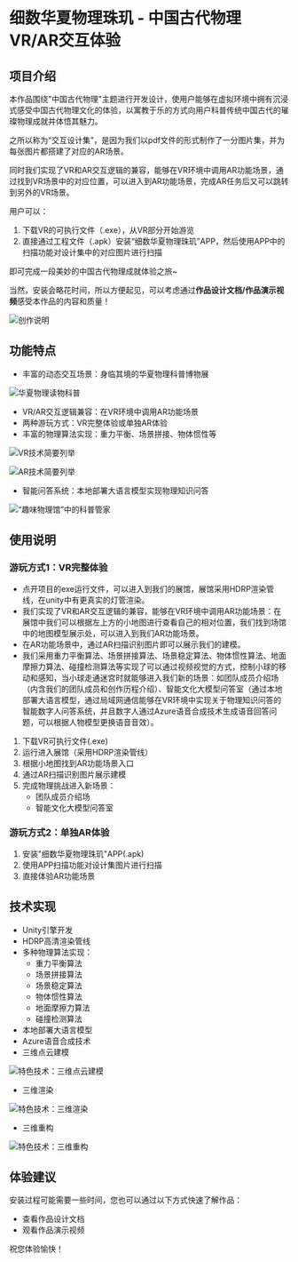 # 细数华夏物理珠玑 - 中国古代物理VR/AR交互体验

## 项目介绍
本作品围绕"中国古代物理"主题进行开发设计，使用户能够在虚拟环境中拥有沉浸式感受中国古代物理文化的体验，以寓教于乐的方式向用户科普传统中国古代的璀璨物理成就并体悟其魅力。

之所以称为“交互设计集”，是因为我们以pdf文件的形式制作了一分图片集，并为每张图片都搭建了对应的AR场景。

同时我们实现了VR和AR交互逻辑的兼容，能够在VR环境中调用AR功能场景，通过找到VR场景中的对应位置，可以进入到AR功能场景，完成AR任务后又可以跳转到另外的VR场景。

用户可以：

1. 下载VR的可执行文件（.exe），从VR部分开始游览
2. 直接通过工程文件（.apk）安装“细数华夏物理珠玑”APP，然后使用APP中的扫描功能对设计集中的对应图片进行扫描

即可完成一段美妙的中国古代物理成就体验之旅~

当然，安装会略花时间，所以方便起见，可以考虑通过**作品设计文档/作品演示视频**感受本作品的内容和质量！

![创作说明](images\创作说明.jpg)

## 功能特点
- 丰富的动态交互场景：身临其境的华夏物理科普博物展

![华夏物理读物科普](images\华夏物理读物科普.jpg)

- VR/AR交互逻辑兼容：在VR环境中调用AR功能场景
- 两种游玩方式：VR完整体验或单独AR体验
- 丰富的物理算法实现：重力平衡、场景拼接、物体惯性等

![VR技术简要列举](images\VR技术简要列举.jpg)

![AR技术简要列举](images\AR技术简要列举.jpg)

- 智能问答系统：本地部署大语言模型实现物理知识问答

![“趣味物理馆”中的科普管家](images\“趣味物理馆”中的科普管家.jpg)

## 使用说明
### 游玩方式1：VR完整体验

- 点开项目的exe运行文件，可以进入到我们的展馆，展馆采用HDRP渲染管线，在unity中有更真实的灯管渲染。
- 我们实现了VR和AR交互逻辑的兼容，能够在VR环境中调用AR功能场景：在展馆中我们可以根据左上方的小地图进行查看自己的相对位置，我们找到场馆中的地图模型展示处，可以进入到我们AR功能场景。
- 在AR功能场景中，通过AR扫描识别图片即可以展示我们的建模。
- 我们采用重力平衡算法、场景拼接算法、场景稳定算法、物体惯性算法、地面摩擦力算法、碰撞检测算法等实现了可以通过视频视觉的方式，控制小球的移动和感知，当小球走通迷宫时就能够进入我们新的场景：如团队成员介绍场（内含我们的团队成员和创作历程介绍）、智能文化大模型问答室（通过本地部署大语言模型，通过局域网通信能够在VR环境中实现关于物理知识问答的智能数字人问答系统，并且数字人通过Azure语音合成技术生成语音回答问题，可以根据人物模型更换语音音效）。

1. 下载VR可执行文件(.exe)
2. 运行进入展馆（采用HDRP渲染管线）
3. 根据小地图找到AR功能场景入口
4. 通过AR扫描识别图片展示建模
5. 完成物理挑战进入新场景：
   - 团队成员介绍场
   - 智能文化大模型问答室

### 游玩方式2：单独AR体验
1. 安装"细数华夏物理珠玑"APP(.apk)
2. 使用APP扫描功能对设计集图片进行扫描
3. 直接体验AR功能场景

## 技术实现
- Unity引擎开发
- HDRP高清渲染管线
- 多种物理算法实现：
  - 重力平衡算法
  - 场景拼接算法
  - 场景稳定算法
  - 物体惯性算法
  - 地面摩擦力算法
  - 碰撞检测算法
- 本地部署大语言模型
- Azure语音合成技术
- 三维点云建模

![特色技术：三维点云建模](images\特色技术：三维点云建模.jpg)

- 三维渲染

![特色技术：三维渲染](images\特色技术：三维渲染.jpg)

- 三维重构

![特色技术：三维重构](images\特色技术：三维重构.jpg)

## 体验建议
安装过程可能需要一些时间，您也可以通过以下方式快速了解作品：
- 查看作品设计文档
- 观看作品演示视频

祝您体验愉快！